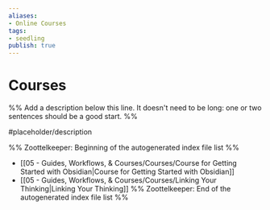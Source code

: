 ```yaml
---
aliases: 
- Online Courses
tags: 
- seedling
publish: true
---
```


#  Courses

%% Add a description below this line. It doesn't need to be long: one or two sentences should be a good start. %%

#placeholder/description 

%% Zoottelkeeper: Beginning of the autogenerated index file list  %%
-  [[05 - Guides, Workflows, & Courses/Courses/Course for Getting Started with Obsidian|Course for Getting Started with Obsidian]]
-  [[05 - Guides, Workflows, & Courses/Courses/Linking Your Thinking|Linking Your Thinking]]
%% Zoottelkeeper: End of the autogenerated index file list  %%
